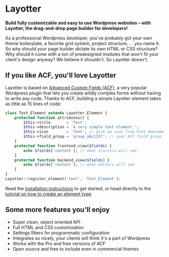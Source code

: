 # Layotter

**Build fully customizable and easy to use Wordpress websites &ndash; with Layotter, the drag-and-drop page builder for developers!**

As a professional Wordpress developer, you've probably got your own theme boilerplate, a favorite grid system, project structure, &hellip; you name it. So why should your page builder dictate its own HTML or CSS structure? Why should it come with a ton of predesigned modules that won't fit your client's design anyway? We believe it shouldn't. So Layotter doesn't.

## If you like ACF, you'll love Layotter

Layotter is based on [Advanced Custom Fields (ACF)](http://www.advancedcustomfields.com), a very popular Wordpress plugin that lets you create wildly complex forms without having to write any code. Thanks to ACF, building a simple Layotter element takes as little as 15 lines of code:

```php
class Text_Element extends Layotter_Element {
    protected function attributes() {
        $this->title       = 'Text';
        $this->description = 'A very simple text element.';
        $this->icon        = 'font'; // pick an icon from Font Awesome
        $this->field_group = 'group_abc1337'; // your ACF field group
    }
    protected function frontend_view($fields) {
        echo $fields['content']; // what visitors will see
    }
    protected function backend_view($fields) {
        echo $fields['content']; // what editors will see
    }
}
Layotter::register_element('text', 'Text_Element');
```

Read the [installation instructions](http://docs.layotter.com/getting-started/installation/) to get started, or head directly to the [tutorial on how to create an element type](http://docs.layotter.com/basics/element-types/).

## Some more features you'll enjoy

* Super clean, object oriented API
* Full HTML and CSS customization
* Settings filters for programmatic configuration
* Integrates so nicely, your clients will think it's a part of Wordpress
* Works with the Pro and free versions of ACF
* Open source and free to include even in commercial themes